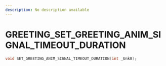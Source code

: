 ```yaml
---
description: No description available 
---
```


# GREETING\_SET_GREETING_ANIM_SIGNAL_TIMEOUT_DURATION

```cpp
void SET_GREETING_ANIM_SIGNAL_TIMEOUT_DURATION(int _Unk0);
```